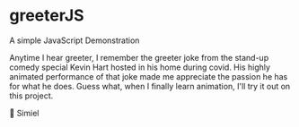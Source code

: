 # greeterJS
A simple JavaScript Demonstration

Anytime I hear greeter, I remember the greeter joke from the stand-up comedy special
Kevin Hart hosted in his home during covid. His highly animated performance of that
joke made me appreciate the passion he has for what he does.
Guess what, when I finally learn animation, I'll try it out on this project.

:art: Simiel
